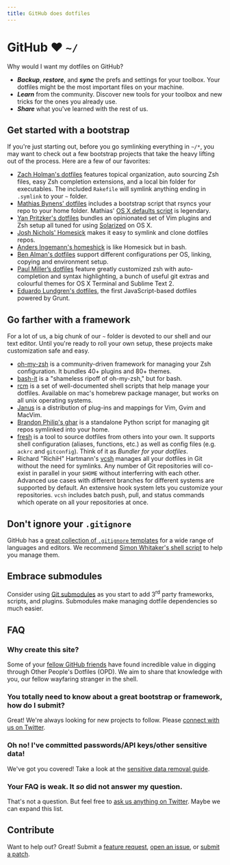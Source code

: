 ```yaml
---
title: GitHub does dotfiles
---
```


# GitHub ❤ `~/`

Why would I want my dotfiles on GitHub?

* **_Backup_**, **_restore_**, and **_sync_** the prefs and settings for your
toolbox. Your dotfiles might be the most important files on your machine.
* **_Learn_** from the community. Discover new tools for your toolbox and new
tricks for the ones you already use.
* **_Share_** what you've learned with the rest of us.

## Get started with a bootstrap

If you're just starting out, before you go symlinking everything in `~/*`,
you may want to check out a few bootstrap projects that take the heavy lifting
out of the process. Here are a few of our favorites:

* [Zach Holman's dotfiles](https://github.com/holman/dotfiles) features
topical organization, auto sourcing Zsh files, easy Zsh completion
extensions, and a local bin folder for executables. The included `Rakefile` will
symlink anything ending in `.symlink` to your `~` folder.
* [Mathias Bynens' dotfiles](https://github.com/mathiasbynens/dotfiles)
includes a bootstrap script that rsyncs your repo to your home folder.
Mathias' [OS X defaults
script](https://github.com/mathiasbynens/dotfiles/blob/master/.osx) is
legendary.
* [Yan Pritzker's dotfiles](https://github.com/skwp/dotfiles) bundles an
opinionated set of Vim plugins and Zsh setup all tuned for using
[Solarized](http://ethanschoonover.com/solarized) on OS X.
* [Josh Nichols' Homesick](https://github.com/technicalpickles/homesick)
makes it easy to symlink and clone dotfiles repos.
* [Anders Ingemann's homeshick](https://github.com/andsens/homeshick) is like
Homesick but in bash.
* [Ben Alman's dotfiles](https://github.com/cowboy/dotfiles) support
different configurations per OS, linking, copying and environment setup.
* [Paul Miller’s dotfiles](https://github.com/paulmillr/dotfiles) feature
greatly customized zsh with auto-completion and syntax highlighting,
a bunch of useful git extras and colourful themes for OS X Terminal and Sublime Text 2.
* [Eduardo Lundgren's dotfiles](https://github.com/eduardolundgren/dotfiles),
the first JavaScript-based dotfiles powered by Grunt.

## Go farther with a framework

For a lot of us, a big chunk of our `~` folder is devoted to our shell and
our text editor. Until you're ready to roll your own setup, these projects make
customization safe and easy.

* [oh-my-zsh](https://github.com/robbyrussell/oh-my-zsh) is a
community-driven framework for managing your Zsh configuration. It bundles
40+ plugins and 80+ themes.
* [bash-it](https://github.com/revans/bash-it)
is a "shameless ripoff of oh-my-zsh," but for bash.
* [rcm](https://github.com/thoughtbot/rcm) is a set of well-documented shell
scripts that help manage your dotfiles. Available on mac's homebrew package
manager, but works on all unix operating systems.
* [Janus](https://github.com/carlhuda/janus) is a distribution of plug-ins
and mappings for Vim, Gvim and MacVim.
* [Brandon Philip's ghar](https://github.com/philips/ghar) is a standalone
Python script for managing git repos symlinked into your home.
* [fresh](https://github.com/freshshell/fresh) is a tool to source dotfiles
from others into your own. It supports shell configuration (aliases,
functions, etc.) as well as config files (e.g. `ackrc` and `gitconfig`).
Think of it as _Bundler for your dotfiles_.
* Richard "RichiH" Hartmann's [vcsh](https://github.com/RichiH/vcsh) manages
all your dotfiles in Git without the need for symlinks. Any number of Git
repositories will co-exist in parallel in your `$HOME` without interferring
with each other. Advanced use cases with different branches for different
systems are supported by default. An extensive hook system lets you customize
your repositories. `vcsh` includes batch push, pull, and status commands which
operate on all your repositories at once.

## Don't ignore your `.gitignore`

GitHub has a [great collection of `.gitignore` templates](https://github.com/github/gitignore)
for a wide range of languages and editors. We recommend
[Simon Whitaker's shell script](https://github.com/simonwhitaker/gitignore-boilerplates)
to help you manage them.

## Embrace submodules

Consider using [Git submodules](http://help.github.com/submodules/) as you
start to add 3<sup>rd</sup> party frameworks, scripts, and plugins. Submodules make
managing dotfile dependencies so much easier.

## FAQ

### Why create this site?
Some of your [fellow GitHub friends](http://github.com/dotfiles) have
found incredible value in digging through Other People's Dotfiles
(OPD). We aim to share that knowledge with you, our fellow wayfaring
stranger in the shell.

### You totally need to know about a great bootstrap or framework, how do I submit?
Great! We're always looking for new projects to follow. Please [connect
with us on Twitter](http://twitter.com/octodots).

### Oh no! I've committed passwords/API keys/other sensitive data!
We've got you covered! Take a look at the [sensitive data removal
guide](http://help.github.com/remove-sensitive-data).

### Your FAQ is weak. It <em>so</em> did not answer my question.

That's not a question. But feel free to [ask us anything on
Twitter](http://twitter.com/octodots). Maybe we can expand this list.

## Contribute

Want to help out? Great! Submit a [feature request](https://github.com/dotfiles/dotfiles.github.com/issues), [open an issue](https://github.com/dotfiles/dotfiles.github.com/issues), or [submit a patch](https://github.com/dotfiles/dotfiles.github.com).
